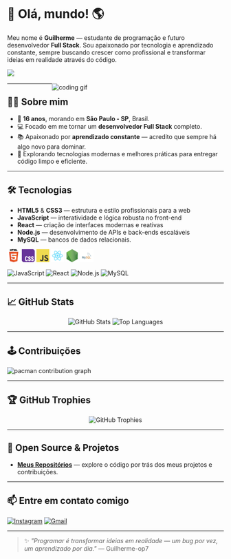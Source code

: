 # 👋 Olá, mundo! 🌎

Meu nome é **Guilherme** — estudante de programação e futuro desenvolvedor **Full Stack**. Sou apaixonado por tecnologia e aprendizado constante, sempre buscando crescer como profissional e transformar ideias em realidade através do código.

[![](https://visitcount.itsvg.in/api?id=Guilherme-op7&icon=0&color=11)](https://visitcount.itsvg.in)

<img align="right" width="400" src="https://i2.wp.com/allhtaccess.info/wp-content/uploads/2018/03/programming.gif?fit=1281%2C716&ssl=1" alt="coding gif" />

---

## 👨‍💻 Sobre mim

- 🎂 **16 anos**, morando em **São Paulo - SP**, Brasil.
- 💻 Focado em me tornar um **desenvolvedor Full Stack** completo.
- 📚 Apaixonado por **aprendizado constante** — acredito que sempre há algo novo para dominar.
- 🌱 Explorando tecnologias modernas e melhores práticas para entregar código limpo e eficiente.

---

## 🛠️ Tecnologias

- **HTML5** & **CSS3** — estrutura e estilo profissionais para a web
- **JavaScript** — interatividade e lógica robusta no front-end
- **React** — criação de interfaces modernas e reativas
- **Node.js** — desenvolvimento de APIs e back-ends escaláveis
- **MySQL** — bancos de dados relacionais.

<p>
  <img height="30" src="https://raw.githubusercontent.com/github/explore/main/topics/html/html.png" alt="HTML" />
  <img height="30" src="https://raw.githubusercontent.com/github/explore/main/topics/css/css.png" alt="CSS" />
  <img height="30" src="https://raw.githubusercontent.com/github/explore/main/topics/javascript/javascript.png" alt="JavaScript" />
  <img height="30" src="https://raw.githubusercontent.com/github/explore/main/topics/react/react.png" alt="React" />
  <img height="30" src="https://raw.githubusercontent.com/github/explore/main/topics/nodejs/nodejs.png" alt="Node.js" />
  <img height="30" src="https://raw.githubusercontent.com/github/explore/main/topics/mysql/mysql.png" alt="MySQL" />
</p>

![JavaScript](https://img.shields.io/badge/JavaScript-F7DF1E?style=for-the-badge&logo=javascript&logoColor=black)
![React](https://img.shields.io/badge/React-20232A?style=for-the-badge&logo=react&logoColor=61DAFB)
![Node.js](https://img.shields.io/badge/Node.js-339933?style=for-the-badge&logo=node.js&logoColor=white)
![MySQL](https://img.shields.io/badge/MySQL-4479A1?style=for-the-badge&logo=mysql&logoColor=white)

---

## 📈 GitHub Stats

<div align="center">
  <img src="https://github-readme-stats.vercel.app/api?username=Guilherme-op7&show_icons=true&theme=tokyonight&include_all_commits=true&count_private=true&hide_border=true&border_radius=10" alt="GitHub Stats" />
  <img src="https://github-readme-stats.vercel.app/api/top-langs/?username=Guilherme-op7&layout=compact&theme=tokyonight&hide_border=true&border_radius=10" alt="Top Languages" />
</div>

---

## 🕹️ Contribuições

<picture>
  <source media="(prefers-color-scheme: dark)" srcset="https://raw.githubusercontent.com/Guilherme-op7/Guilherme-op7/output/pacman-contribution-graph-dark.svg">
  <source media="(prefers-color-scheme: light)" srcset="https://raw.githubusercontent.com/Guilherme-op7/Guilherme-op7/output/pacman-contribution-graph.svg">
  <img alt="pacman contribution graph" src="https://raw.githubusercontent.com/Guilherme-op7/Guilherme-op7/output/pacman-contribution-graph.svg">
</picture>

---

## 🏆 GitHub Trophies

<div align="center">
  <img src="https://github-profile-trophy.vercel.app/?username=Guilherme-op7&theme=darkhub&no-bg=true&margin-w=15&margin-h=15" alt="GitHub Trophies" />
</div>

---

## 🌟 Open Source & Projetos

- **[Meus Repositórios](https://github.com/Guilherme-op7?tab=repositories)** — explore o código por trás dos meus projetos e contribuições.

---

## 📫 Entre em contato comigo

[![Instagram](https://img.shields.io/badge/-Instagram-%23E4405F?style=for-the-badge&logo=instagram&logoColor=white)](https://www.instagram.com/guilhermee.p10/)
[![Gmail](https://img.shields.io/badge/Gmail-D14836?style=for-the-badge&logo=gmail&logoColor=white)](mailto:netoguilherme989@gmail.com)

---

> ✨ *"Programar é transformar ideias em realidade — um bug por vez, um aprendizado por dia."* — Guilherme-op7
